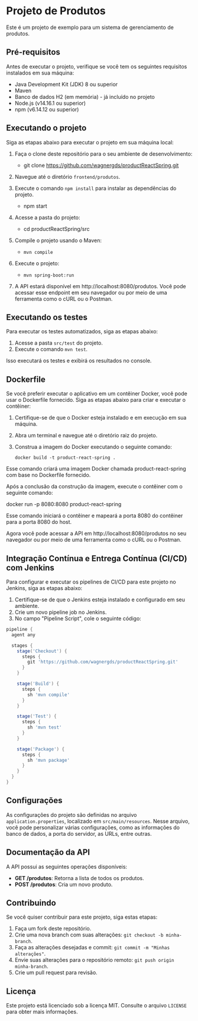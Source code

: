 # Projeto de Produtos

Este é um projeto de exemplo para um sistema de gerenciamento de produtos.

## Pré-requisitos

Antes de executar o projeto, verifique se você tem os seguintes requisitos instalados em sua máquina:

- Java Development Kit (JDK) 8 ou superior
- Maven
- Banco de dados H2 (em memória) - já incluído no projeto
- Node.js (v14.16.1 ou superior)
- npm (v6.14.12 ou superior)

## Executando o projeto

Siga as etapas abaixo para executar o projeto em sua máquina local:

1. Faça o clone deste repositório para o seu ambiente de desenvolvimento:
   - git clone https://github.com/wagnergds/productReactSpring.git
2. Navegue até o diretório `frontend/produtos`.
3. Execute o comando `npm install` para instalar as dependências do projeto.
   - npm start
4. Acesse a pasta do projeto:
   - cd productReactSpring/src
5. Compile o projeto usando o Maven:
   - `mvn compile`
6. Execute o projeto:
   - `mvn spring-boot:run`

7. A API estará disponível em http://localhost:8080/produtos. Você pode acessar esse endpoint em seu navegador ou por meio de uma ferramenta como o cURL ou o Postman.

## Executando os testes

Para executar os testes automatizados, siga as etapas abaixo:

1. Acesse a pasta `src/test` do projeto.
2. Execute o comando `mvn test`.

Isso executará os testes e exibirá os resultados no console.

## Dockerfile

Se você preferir executar o aplicativo em um contêiner Docker, você pode usar o Dockerfile fornecido. Siga as etapas abaixo para criar e executar o contêiner:

1. Certifique-se de que o Docker esteja instalado e em execução em sua máquina.
2. Abra um terminal e navegue até o diretório raiz do projeto.
3. Construa a imagem do Docker executando o seguinte comando:

   ```shell
   docker build -t product-react-spring .

Esse comando criará uma imagem Docker chamada product-react-spring com base no Dockerfile fornecido.

Após a conclusão da construção da imagem, execute o contêiner com o seguinte comando:

   docker run -p 8080:8080 product-react-spring


Esse comando iniciará o contêiner e mapeará a porta 8080 do contêiner para a porta 8080 do host.

Agora você pode acessar a API em http://localhost:8080/produtos no seu navegador ou por meio de uma ferramenta como o cURL ou o Postman.

## Integração Contínua e Entrega Contínua (CI/CD) com Jenkins

Para configurar e executar os pipelines de CI/CD para este projeto no Jenkins, siga as etapas abaixo:

1. Certifique-se de que o Jenkins esteja instalado e configurado em seu ambiente.
2. Crie um novo pipeline job no Jenkins.
3. No campo "Pipeline Script", cole o seguinte código:

```groovy
pipeline {
  agent any

  stages {
    stage('Checkout') {
      steps {
        git 'https://github.com/wagnergds/productReactSpring.git'
      }
    }

    stage('Build') {
      steps {
        sh 'mvn compile'
      }
    }

    stage('Test') {
      steps {
        sh 'mvn test'
      }
    }

    stage('Package') {
      steps {
        sh 'mvn package'
      }
    }
  }
}
```

## Configurações

As configurações do projeto são definidas no arquivo `application.properties`, localizado em `src/main/resources`. Nesse arquivo, você pode personalizar várias configurações, como as informações do banco de dados, a porta do servidor, as URLs, entre outras.

## Documentação da API

A API possui as seguintes operações disponíveis:

- **GET /produtos**: Retorna a lista de todos os produtos.
- **POST /produtos**: Cria um novo produto.

## Contribuindo

Se você quiser contribuir para este projeto, siga estas etapas:

1. Faça um fork deste repositório.
2. Crie uma nova branch com suas alterações: `git checkout -b minha-branch`.
3. Faça as alterações desejadas e commit: `git commit -m "Minhas alterações"`.
4. Envie suas alterações para o repositório remoto: `git push origin minha-branch`.
5. Crie um pull request para revisão.

## Licença

Este projeto está licenciado sob a licença MIT. Consulte o arquivo `LICENSE` para obter mais informações.

